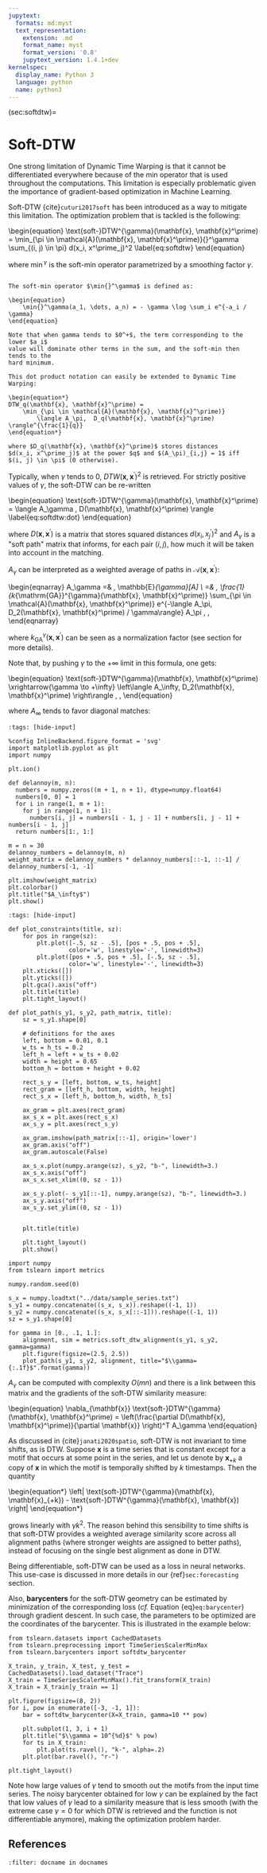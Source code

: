 ```yaml
---
jupytext:
  formats: md:myst
  text_representation:
    extension: .md
    format_name: myst
    format_version: '0.8'
    jupytext_version: 1.4.1+dev
kernelspec:
  display_name: Python 3
  language: python
  name: python3
---
```


(sec:softdtw)=
# Soft-DTW

One strong limitation of Dynamic Time Warping is that it cannot be
differentiated everywhere because of the min operator that is used throughout
the computations.
This limitation is especially problematic given the importance of
gradient-based optimization in Machine Learning.

Soft-DTW {cite}`cuturi2017soft` has been introduced as a way to mitigate this
limitation.
The optimization problem that is tackled is the following:

\begin{equation}
\text{soft-}DTW^{\gamma}(\mathbf{x}, \mathbf{x}^\prime) =
    \min_{\pi \in \mathcal{A}(\mathbf{x}, \mathbf{x}^\prime)}{}^\gamma
        \sum_{(i, j) \in \pi} d(x_i, x^\prime_j)^2
\label{eq:softdtw}
\end{equation}

where $\min{}^\gamma$ is the soft-min operator parametrized by a smoothing
factor $\gamma$.

````{admonition} A note on soft-min

The soft-min operator $\min{}^\gamma$ is defined as:

\begin{equation}
    \min{}^\gamma(a_1, \dots, a_n) = - \gamma \log \sum_i e^{-a_i / \gamma}
\end{equation}

Note that when gamma tends to $0^+$, the term corresponding to the lower $a_i$
value will dominate other terms in the sum, and the soft-min then tends to the
hard minimum.
````

```{sidebar} Dot product notation
This dot product notation can easily be extended to Dynamic Time Warping:

\begin{equation*}
DTW_q(\mathbf{x}, \mathbf{x}^\prime) =
    \min_{\pi \in \mathcal{A}(\mathbf{x}, \mathbf{x}^\prime)}
        \langle A_\pi,  D_q(\mathbf{x}, \mathbf{x}^\prime) \rangle^{\frac{1}{q}}
\end{equation*}

where $D_q(\mathbf{x}, \mathbf{x}^\prime)$ stores distances
$d(x_i, x^\prime_j)$ at the power $q$ and $(A_\pi)_{i,j} = 1$ iff
$(i, j) \in \pi$ (0 otherwise).
```

Typically, when $\gamma$ tends to 0, $DTW(\mathbf{x}, \mathbf{x}^\prime)^2$ is
retrieved.
For strictly positive values of $\gamma$, the soft-DTW can be re-written

\begin{equation}
\text{soft-}DTW^{\gamma}(\mathbf{x}, \mathbf{x}^\prime) =
    \langle A_\gamma , D(\mathbf{x}, \mathbf{x}^\prime) \rangle
\label{eq:softdtw:dot}
\end{equation}

where $D(\mathbf{x}, \mathbf{x}^\prime)$ is a matrix that stores squared
distances $d(x_i, x^\prime_j)^2$
and $A_\gamma$ is a "soft path" matrix that informs, for each pair $(i, j)$,
how much it will be taken into account in the matching.

$A_\gamma$ can be interpreted as a weighted average of paths in
$\mathcal{A}(\mathbf{x}, \mathbf{x}^\prime)$:

\begin{eqnarray}
A_\gamma =& \, \mathbb{E}_{\gamma}[A] \\
=& \, \frac{1}{k_{\mathrm{GA}}^{\gamma}(\mathbf{x}, \mathbf{x}^\prime)} \sum_{\pi \in \mathcal{A}(\mathbf{x}, \mathbf{x}^\prime)} e^{-\langle A_\pi, D_2(\mathbf{x}, \mathbf{x}^\prime) / \gamma\rangle} A_\pi \, ,
\end{eqnarray}

where $k_{\mathrm{GA}}^{\gamma}(\mathbf{x}, \mathbf{x}^\prime)$ can be
seen as a normalization factor (see [](sec:gak) section for more
details).

Note that, by pushing $\gamma$ to the $+\infty$ limit in this formula, one gets:

\begin{equation}
\text{soft-}DTW^{\gamma}(\mathbf{x}, \mathbf{x}^\prime) \xrightarrow{\gamma \to +\infty} \left\langle A_\infty, D_2(\mathbf{x}, \mathbf{x}^\prime) \right\rangle \, ,
\end{equation}

where $A_\infty$ tends to favor diagonal matches:

```{code-cell} ipython3
:tags: [hide-input]

%config InlineBackend.figure_format = 'svg'
import matplotlib.pyplot as plt
import numpy

plt.ion()

def delannoy(m, n):
  numbers = numpy.zeros((m + 1, n + 1), dtype=numpy.float64)
  numbers[0, 0] = 1
  for i in range(1, m + 1):
    for j in range(1, n + 1):
      numbers[i, j] = numbers[i - 1, j - 1] + numbers[i, j - 1] + numbers[i - 1, j]
  return numbers[1:, 1:]

m = n = 30
delannoy_numbers = delannoy(m, n)
weight_matrix = delannoy_numbers * delannoy_numbers[::-1, ::-1] / delannoy_numbers[-1, -1]

plt.imshow(weight_matrix)
plt.colorbar()
plt.title("$A_\infty$")
plt.show()
```


```{code-cell} ipython3
:tags: [hide-input]

def plot_constraints(title, sz):
    for pos in range(sz):
        plt.plot([-.5, sz - .5], [pos + .5, pos + .5],
                 color='w', linestyle='-', linewidth=3)
        plt.plot([pos + .5, pos + .5], [-.5, sz - .5],
                 color='w', linestyle='-', linewidth=3)
    plt.xticks([])
    plt.yticks([])
    plt.gca().axis("off")
    plt.title(title)
    plt.tight_layout()

def plot_path(s_y1, s_y2, path_matrix, title):
    sz = s_y1.shape[0]

    # definitions for the axes
    left, bottom = 0.01, 0.1
    w_ts = h_ts = 0.2
    left_h = left + w_ts + 0.02
    width = height = 0.65
    bottom_h = bottom + height + 0.02

    rect_s_y = [left, bottom, w_ts, height]
    rect_gram = [left_h, bottom, width, height]
    rect_s_x = [left_h, bottom_h, width, h_ts]

    ax_gram = plt.axes(rect_gram)
    ax_s_x = plt.axes(rect_s_x)
    ax_s_y = plt.axes(rect_s_y)

    ax_gram.imshow(path_matrix[::-1], origin='lower')
    ax_gram.axis("off")
    ax_gram.autoscale(False)

    ax_s_x.plot(numpy.arange(sz), s_y2, "b-", linewidth=3.)
    ax_s_x.axis("off")
    ax_s_x.set_xlim((0, sz - 1))

    ax_s_y.plot(- s_y1[::-1], numpy.arange(sz), "b-", linewidth=3.)
    ax_s_y.axis("off")
    ax_s_y.set_ylim((0, sz - 1))


    plt.title(title)

    plt.tight_layout()
    plt.show()
```

```{code-cell} python3
import numpy
from tslearn import metrics

numpy.random.seed(0)

s_x = numpy.loadtxt("../data/sample_series.txt")
s_y1 = numpy.concatenate((s_x, s_x)).reshape((-1, 1))
s_y2 = numpy.concatenate((s_x, s_x[::-1])).reshape((-1, 1))
sz = s_y1.shape[0]

for gamma in [0., .1, 1.]:
    alignment, sim = metrics.soft_dtw_alignment(s_y1, s_y2, gamma=gamma)
    plt.figure(figsize=(2.5, 2.5))
    plot_path(s_y1, s_y2, alignment, title="$\\gamma={:.1f}$".format(gamma))
```

$A_\gamma$ can be computed with complexity $O(mn)$ and there is a link between
this matrix and the gradients of the soft-DTW similarity measure:

\begin{equation}
\nabla_{\mathbf{x}} \text{soft-}DTW^{\gamma}(\mathbf{x}, \mathbf{x}^\prime) =
    \left(\frac{\partial D(\mathbf{x}, \mathbf{x}^\prime)}{\partial \mathbf{x}} \right)^T A_\gamma
\end{equation}

As discussed in {cite}`janati2020spatio`, soft-DTW is not invariant to time
shifts, as is DTW.
Suppose $\mathbf{x}$ is a time series that is constant except for a motif that
occurs at some point in the series, and let us denote by $\mathbf{x}_{+k}$ a
copy of $\mathbf{x}$ in which the motif is temporally shifted by $k$ timestamps.
Then the quantity

\begin{equation*}
\left| \text{soft-}DTW^{\gamma}(\mathbf{x}, \mathbf{x}_{+k}) - \text{soft-}DTW^{\gamma}(\mathbf{x}, \mathbf{x}) \right|
\end{equation*}

grows linearly with $\gamma k^2$.
The reason behind this sensibility to time shifts is that soft-DTW provides a
weighted average similarity score across all alignment paths (where stronger
weights are assigned to better paths), instead of focusing on the single best
alignment as done in DTW.

Being differentiable, soft-DTW can be used as a loss in neural networks.
This use-case is discussed in more details in our {ref}`sec:forecasting`
section.

Also, **barycenters** for the soft-DTW geometry can be estimated by
minimization of the corresponding loss (_cf._ Equation {eq}`eq:barycenter`)
through gradient descent.
In such case, the parameters to be optimized are the coordinates of the
barycenter.
This is illustrated in the example below:

```{code-cell} ipython3
from tslearn.datasets import CachedDatasets
from tslearn.preprocessing import TimeSeriesScalerMinMax
from tslearn.barycenters import softdtw_barycenter

X_train, y_train, X_test, y_test = CachedDatasets().load_dataset("Trace")
X_train = TimeSeriesScalerMinMax().fit_transform(X_train)
X_train = X_train[y_train == 1]

plt.figure(figsize=(8, 2))
for i, pow in enumerate([-3, -1, 1]):
    bar = softdtw_barycenter(X=X_train, gamma=10 ** pow)

    plt.subplot(1, 3, i + 1)
    plt.title("$\\gamma = 10^{%d}$" % pow)
    for ts in X_train:
        plt.plot(ts.ravel(), "k-", alpha=.2)
    plt.plot(bar.ravel(), "r-")

plt.tight_layout()
```

Note how large values of $\gamma$ tend to smooth out the motifs from the input
time series.
The noisy barycenter obtained for low $\gamma$ can be explained by the fact
that low values of $\gamma$ lead to a similarity measure that is
less smooth (with the extreme case $\gamma = 0$ for which DTW is retrieved and
the function is not differentiable anymore), making the optimization problem
harder.

<!-- **TODO: Lire et discuter le papier Blondel & Mensch** -->


## References

```{bibliography} ../../references.bib
:filter: docname in docnames
```
